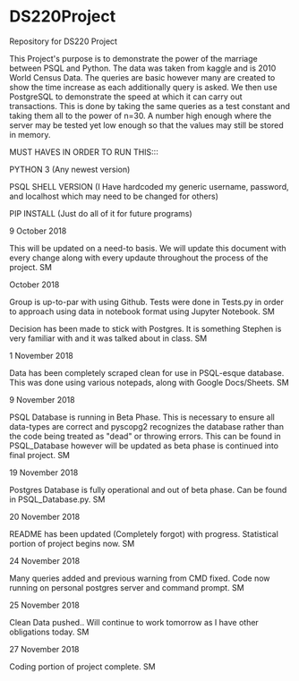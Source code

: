 # DS220Project
Repository for DS220 Project

This Project's purpose is to demonstrate the power of the marriage between PSQL and Python. The data was taken from kaggle and is 2010 World Census Data. The queries are basic however many are created to show the time increase as each additionally query is asked. We then use PostgreSQL to demonstrate the speed at which it can carry out transactions. This is done by taking the same queries as a test constant and taking them all to the power of n=30. A number high enough where the server may be tested yet low enough so that the values may still be stored in memory.

MUST HAVES IN ORDER TO RUN THIS:::

PYTHON 3 (Any newest version)

PSQL SHELL VERSION (I Have hardcoded my generic username, password, and localhost which may need to be changed for others)

PIP INSTALL (Just do all of it for future programs)




9 October 2018

This will be updated on a need-to basis. We will update this document with every change
along with every updaute throughout the process of the project. SM


October 2018

Group is up-to-par with using Github. Tests were done in Tests.py in order to approach using data in notebook format using Jupyter Notebook. SM

Decision has been made to stick with Postgres. It is something Stephen is very familiar with and it was talked about in class. SM

1 November 2018

Data has been completely scraped clean for use in PSQL-esque database. This was done using various notepads, along with Google Docs/Sheets. SM

9 November 2018

PSQL Database is running in Beta Phase. This is necessary to ensure all data-types are correct and pyscopg2 recognizes the database rather than the code being treated as "dead" or throwing errors. This can be found in PSQL_Database however will be updated as beta phase is continued into final project. SM


19 November 2018

Postgres Database is fully operational and out of beta phase. Can be found in PSQL_Database.py. SM

20 November 2018

README has been updated (Completely forgot) with progress. Statistical portion of project begins now. SM

24 November 2018

Many queries added and previous warning from CMD fixed. Code now running on personal postgres server and command prompt. SM

25 November 2018

Clean Data pushed.. Will continue to work tomorrow as I have other obligations today. SM

27 November 2018

Coding portion of project complete. SM
